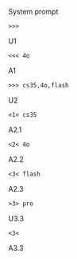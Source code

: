 System prompt

	>>>
U1

	<<< 4o
A1

	>>> cs35,4o,flash
U2

	<1< cs35
A2.1

	<2< 4o
A2.2

	<3< flash
A2.3

	>3> pro
U3.3

	<3<
A3.3
